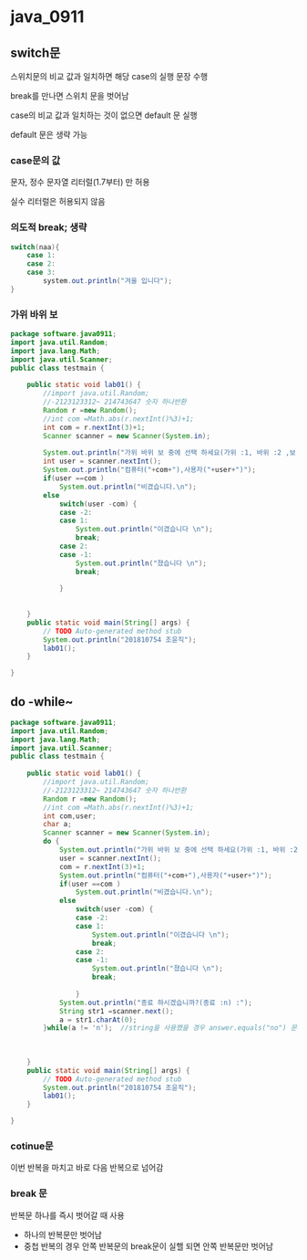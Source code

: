 # java_0911

## switch문 

스위치문의 비교 값과 일치하면 해당 case의 실행 문장 수행

break를 만나면 스위치 문을 벗어남

case의 비교 값과 일치하는 것이 없으면 default 문 실행

default 문은 생략 가능

### case문의 값

문자, 정수 문자열 리터럴(1.7부터) 만 허용

실수 리터럴은 허용되지 않음

### 의도적 break; 생략

```java
switch(naa){
    case 1:
    case 2:
    case 3:
        system.out.println("겨울 입니다");
}
```

### 가위 바위 보

```java
package software.java0911;
import java.util.Random;
import java.lang.Math;
import java.util.Scanner;
public class testmain {
	
	public static void lab01() {
		//import java.util.Random;
		//-2123123312~ 214743647 숫자 하나반환
		Random r =new Random();
		//int com =Math.abs(r.nextInt()%3)+1;
		int com = r.nextInt(3)+1;
		Scanner scanner = new Scanner(System.in);
		
		System.out.println("가위 바위 보 중에 선택 하세요(가위 :1, 바위 :2 ,보 : 3) : ");
		int user = scanner.nextInt();
		System.out.println("컴퓨터("+com+"),사용자("+user+")");
		if(user ==com )
			System.out.println("비겼습니다.\n");
		else
			switch(user -com) {
			case -2:
			case 1:
				System.out.println("이겼습니다 \n");
				break;
			case 2:
			case -1:
				System.out.println("졌습니다 \n");
				break;
				
			}
		
		
	}
	public static void main(String[] args) {
		// TODO Auto-generated method stub
		System.out.println("201810754 조윤직");
		lab01();
	}

}


```

## do -while~

```java
package software.java0911;
import java.util.Random;
import java.lang.Math;
import java.util.Scanner;
public class testmain {
	
	public static void lab01() {
		//import java.util.Random;
		//-2123123312~ 214743647 숫자 하나반환
		Random r =new Random();
		//int com =Math.abs(r.nextInt()%3)+1;
		int com,user;
		char a;
		Scanner scanner = new Scanner(System.in);
		do {
			System.out.println("가위 바위 보 중에 선택 하세요(가위 :1, 바위 :2 ,보 : 3) : ");
			user = scanner.nextInt();
			com = r.nextInt(3)+1;
			System.out.println("컴퓨터("+com+"),사용자("+user+")");
			if(user ==com )
				System.out.println("비겼습니다.\n");
			else
				switch(user -com) {
				case -2:
				case 1:
					System.out.println("이겼습니다 \n");
					break;
				case 2:
				case -1:
					System.out.println("졌습니다 \n");
					break;
					
				}
			System.out.println("종료 하시겠습니까?(종료 :n) :");
			String str1 =scanner.next();
			a = str1.charAt(0);
		}while(a != 'n');  //string을 사용했을 경우 answer.equals("no") 문자열 비교 
		
		
		
	}
	public static void main(String[] args) {
		// TODO Auto-generated method stub
		System.out.println("201810754 조윤직");
		lab01();
	}

}
```

### cotinue문

 이번 반복을 마치고 바로 다음 반복으로 넘어감

### break 문

반복문 하나를 즉시 벗어갈 때 사용

- 하나의 반복문만 벗어남
- 중첩 반복의 경우 안쪽 반복문의 break문이 실핼 되면 안쪽 반복문만 벗어남

